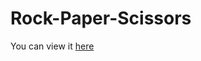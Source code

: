 # Rock-Paper-Scissors
You can view it [here](https://archivexblasich.github.io/Rock-Paper-Scissors/)
